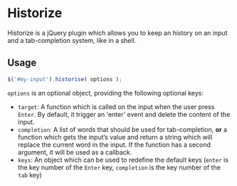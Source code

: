 Historize
=========

Historize is a jQuery plugin which allows you to keep an history on an input and
a tab-completion system, like in a shell.

Usage
-----

```js
$('#my-input').historise( options );
```

`options` is an optional object, providing the following optional keys:

* `target`: A function which is called on the input when the user press `Enter`.
  By default, it trigger an 'enter' event and delete the content of the input.
* `completion`: A list of words that should be used for tab-completion, **or**
  a function which gets the input’s value and return a string which will replace
  the current word in the input. If the function has a second argument, it will
  be used as a callback.
* `keys`: An object which can be used to redefine the default keys (`enter` is
  the key number of the `Enter` key, `completion` is the key number of the `tab`
  key)
